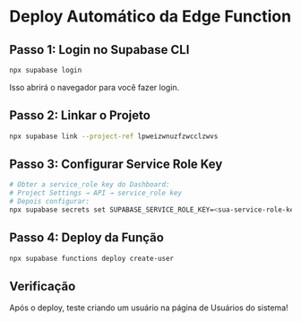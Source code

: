 # Deploy Automático da Edge Function

## Passo 1: Login no Supabase CLI
```bash
npx supabase login
```
Isso abrirá o navegador para você fazer login.

## Passo 2: Linkar o Projeto
```bash
npx supabase link --project-ref lpweizwnuzfzwcclzwvs
```

## Passo 3: Configurar Service Role Key
```bash
# Obter a service_role key do Dashboard:
# Project Settings → API → service_role key
# Depois configurar:
npx supabase secrets set SUPABASE_SERVICE_ROLE_KEY=<sua-service-role-key>
```

## Passo 4: Deploy da Função
```bash
npx supabase functions deploy create-user
```

## Verificação
Após o deploy, teste criando um usuário na página de Usuários do sistema!


